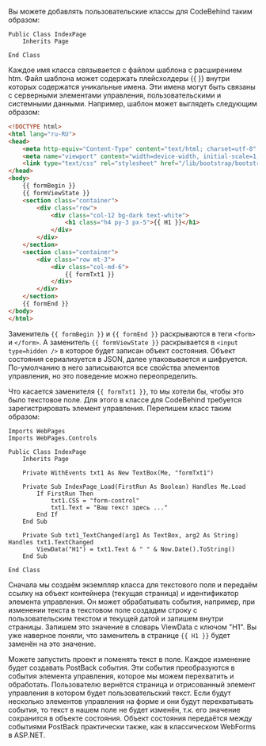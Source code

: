
Вы можете добавлять пользовательские классы для CodeBehind таким образом:

```vbnet
Public Class IndexPage
    Inherits Page

End Class
```

Каждое имя класса связывается с файлом шаблона с расширением htm. Файл шаблона может содержать плейсхолдеры {{ }} внутри которых содержатся уникальные имена. Эти имена могут быть связаны с серверными элементами управления, пользовательскими и системными данными.
Например, шаблон может выглядеть следующим образом:

```html
<!DOCTYPE html>
<html lang="ru-RU">
<head>
    <meta http-equiv="Content-Type" content="text/html; charset=utf-8" />
    <meta name="viewport" content="width=device-width, initial-scale=1, shrink-to-fit=no" />
    <link type="text/css" rel="stylesheet" href="/lib/bootstrap/bootstrap.css" />
</head>
<body>
    {{ formBegin }}
    {{ formViewState }}
    <section class="container">
        <div class="row">
            <div class="col-12 bg-dark text-white">
                <h1 class="h4 py-3 px-5">{{ H1 }}</h1>
            </div>
        </div>
    </section>
    <section class="container">
        <div class="row mt-3">
            <div class="col-md-6">
                {{ formTxt1 }}
            </div>
        </div>
    </section>
    {{ formEnd }}
</body>
</html>
```

Заменитель ```{{ formBegin }}``` и ```{{ formEnd }}``` раскрываются в теги ```<form>``` и ```</form>```. А заменитель ```{{ formViewState }}``` раскрывается в ```<input type=hidden />``` в которое будет записан объект состояния. Объект состояния сериализуется в JSON, далее упаковывается и шифруется.
По-умолчанию в него записываются все свойства элементов управления, но это поведение можно переопределить.

Что касается заменителя ```{{ formTxt1 }}```, то мы хотели бы, чтобы это было текстовое поле. Для этого в классе для CodeBehind требуется зарегистрировать элемент управления. Перепишем класс таким образом:

```vbnet
Imports WebPages
Imports WebPages.Controls

Public Class IndexPage
    Inherits Page

    Private WithEvents txt1 As New TextBox(Me, "formTxt1")

    Private Sub IndexPage_Load(FirstRun As Boolean) Handles Me.Load
        If FirstRun Then
            txt1.CSS = "form-control"
            txt1.Text = "Ваш текст здесь ..."
        End If
    End Sub

    Private Sub txt1_TextChanged(arg1 As TextBox, arg2 As String) Handles txt1.TextChanged
        ViewData("H1") = txt1.Text & " " & Now.Date().ToString()
    End Sub

End Class
```

Сначала мы создаём экземпляр класса для текстового поля и передаём ссылку на объект контейнера (текущая страница) и идентификатор элемента управления. Он может обрабатывать события, например, при изменении текста в текстовом поле создадим строку с пользовательским текстом и текущей датой и запишем внутри страницы. Запишем это значение в словарь ViewData с ключом "H1". Вы уже наверное поняли, что заменитель в странице ```{{ H1 }}``` будет заменён на это значение.

Можете запустить проект и поменять текст в поле. Каждое изменение будет создавать PostBack события. Эти события преобразуются в события элемента управления, которое мы можем перехватить и обработать.
Пользователю вернётся страница и отрисованный элемент управления в котором будет пользовательский текст. Если будут несколько элементов управления на форме и они будут перехватывать события, то текст в нашем поле не будет изменён, т.к. его значение сохранится в объекте состояния. Объект состояния передаётся между событиями PostBack практически также, как в классическом WebForms в ASP.NET.
